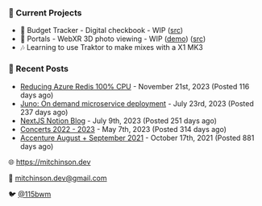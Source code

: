 ### 📌 Current Projects
- 💸 Budget Tracker - Digital checkbook - WIP ([src](https://github.com/bmitchinson/budget-entry))
- 📸 Portals - WebXR 3D photo viewing - WIP ([demo](https://portals.mitchinson.dev/)) ([src](https://github.com/bmitchinson/vr-jpg-viewer-webxr))
- 🎶 Learning to use Traktor to make mixes with a X1 MK3

### 📝 Recent Posts

- [Reducing Azure Redis 100% CPU](https://blog.mitchinson.dev/redis-cpu) - November 21st, 2023 (Posted 116 days ago)
- [Juno: On demand microservice deployment](https://blog.mitchinson.dev/juno) - July 23rd, 2023 (Posted 237 days ago)
- [NextJS Notion Blog](https://blog.mitchinson.dev/blog-2023) - July 9th, 2023 (Posted 251 days ago)
- [Concerts 2022 - 2023](https://blog.mitchinson.dev/concerts-2023) - May 7th, 2023 (Posted 314 days ago)
- [Accenture August + September 2021](https://blog.mitchinson.dev/pillar/aug-sep-21) - October 17th, 2021 (Posted 881 days ago)

🌐 https://mitchinson.dev

💌 mitchinson.dev@gmail.com

🐦 [@115bwm](https://twitter.com/115bwm)